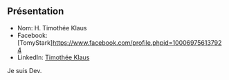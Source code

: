 ## Présentation


- Nom: H. Timothée Klaus
- Facebook: [TomyStark]https://www.facebook.com/profile.phpid=100069756137924
- LinkedIn: [Timothée Klaus](www.linkedin.com/in/timothéeklaus)

Je suis Dev.